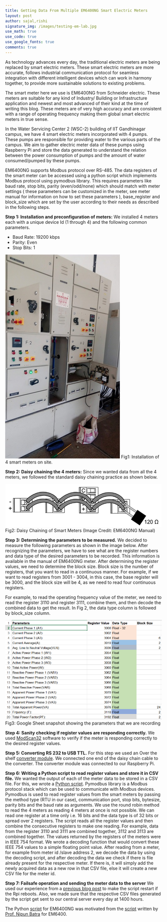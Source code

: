 ```yaml
---
title: Getting Data From Multiple EM6400NG Smart Electric Meters
layout: post
author: sajal,rishi
signature_img: /images/testing-em-lab.jpg
use_math: true
use_code: true
use_google_fonts: true
comments: true
---
```


As technology advances every day, the traditional electric meters are being replaced by smart electric meters. These smart electric meters are more accurate, follows industrial communication protocol for seamless integration with different intelligent devices which can work in harmony together, to provide more sustainable solutions to existing problems.

The smart meter here we use is EM6400NG from Schneider electric. These meters are suitable for any kind of Industry/ Building or Infrastructure application and newest and most advanced of their kind at the time of writing this blog. These meters are of very high accuracy and are consistent with a range of operating frequency making them global smart electric meters in true sense.

In the Water Servicing Center 2 (WSC-2) building of IIT Gandhinagar campus, we have 4 smart electric meters incorporated with 4 pumps. These pumps are responsible for providing water to the various parts of the campus. We aim to gather electric meter data of these pumps using Raspberry Pi and store the data generated to understand the relation between the power consumption of pumps and the amount of water consumed/pumped by these pumps.

EM6400NG supports Modbus protocol over RS-485. The data registers of the smart meter can be accessed using a python script which implements Modbus protocol using pymodbus library. This requires parameters like baud rate, stop bits, parity (even/odd/none) which should match with meter settings ( these parameters can be customized in the meter, see meter manual for information on how to set these parameters ), base_register and block_size which are set by the user according to their needs as described in the following steps.

**Step 1: Installation and  preconfiguration of meters:**
We installed 4 meters each with a unique device Id (1 through 4) and the following common parameters.
- Baud Rate: 19200 kbps
- Parity: Even
- Stop Bits: 1 


![](/images/installing-em-site.jpg)
Fig1: Installation of 4 smart meters on site.


**Step 2: Daisy chaining the 4 meters:**
Since we wanted data from all the 4 meters, we followed the standard daisy chaining practice as shown below.


![](/images/daisy-chaining-em.png)
Fig2: Daisy Chaining of Smart Meters (Image Credit: EM6400NG Manual)


**Step 3: Determining the parameters to be measured.**
We decided to measure the following parameters as shown in the image below. After recognizing the parameters, we have to see what are the register numbers and data type of the desired parameters to be recorded. This information is available in the manual of EM6400NG meter. After determining the register values, we need to determine the block size. Block size is the number of registers, that you want to read in a continuous manner. For example, if we want to read registers from 3001 - 3004, in this case, the base register will be 3000, and the block size will be 4, as we need to read four continuous registers.

For example, to read the operating frequency value of the meter, we need to read the register 3110 and register 3111, combine them, and then decode the combined data to get the result. In Fig 2, the data type column is followed by block_size column.


![](/images/paramToRecord-em.png)
Fig3: Google Sheet snapshot showing the parameters that we are recording


**Step 4: Sanity checking if register values are responding correctly.**
We used [ModScan32](https://www.win-tech.com/html/demos.htm) software to verify if the meter is responding correctly to the desired register values.

**Step 5: Converting RS 232 to USB TTL.**
For this step we used an Over the shelf [converter module](https://amzn.to/2WuIn0N). We connected one end of the daisy chain cable to the converter. The converter module was connected to our Raspberry Pi.

**Step 6: Writing a Python script to read register values and store it in CSV file.**
We wanted the output of each of the meter data to be stored in a CSV file. For this, we wrote a [Python script](https://github.com/rishi-a/DataCollection/tree/master/meterDataCollection). Pymodbus library is a Modbus protocol stack which can be used to communicate with Modbus devices. Pymodbus is used to read register values from the smart meters by passing the method type (RTU in our case), communication port, stop bits, bytesize, parity bits and the baud rate as arguments. We use the round robin method to read the 4 meters as reading 4 meters at once is not possible. We can read one register at a time only i.e. 16 bits and the data type is of 32 bits or spread over 2 registers. The script reads all the register values and then combine the consecutive registers to make one reading. For example, data from the register 3110 and 3111 are combined together, 3112 and 3113 are combined together.  The values returned by the registers of the meters were in IEEE 754 format. We wrote a decoding function that would convert these IEEE 754 values to a simple floating point value. After reading from a meter, for example from meter id /slave address 2, we decode the data by using the decoding script, and after decoding the data we check if there is file already present for the respective meter. If there is, it will simply add the newly acquired data as a new row in that CSV file, else it will create a new CSV file for the meter id. 

**Step 7: Failsafe operation and sending the meter data to the server**
We used our experience from a [previous blog post](https://sustainability-lab.github.io/2019/04/15/rpi-for-research.html) to make the script restart if the Rpi reboots. Also, we made sure that the respective CSV files generated by the script get sent to our central server every day at 1400 hours.


The Python [script](https://github.com/rishi-a/DataCollection/tree/master/meterDataCollection) for EM6400NG was motivated from the [script](https://github.com/nipunbatra/smart_meter) written by [Prof. Nipun Batra](https://nipunbatra.github.io/) for EM6400.
